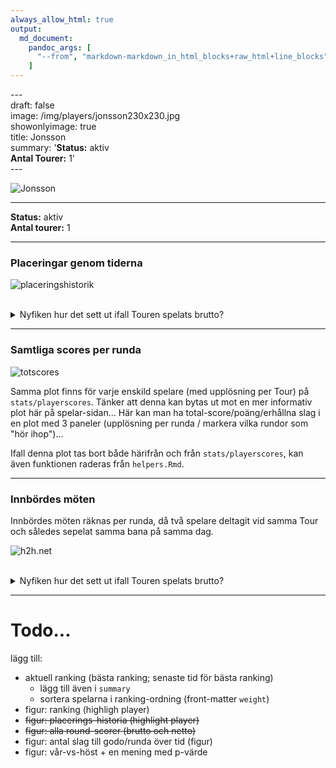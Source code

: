 ```yaml
---
always_allow_html: true
output:
  md_document:
    pandoc_args: [
      "--from", "markdown-markdown_in_html_blocks+raw_html+line_blocks",
    ]
---
```






\-\-\-  
draft: false  
image: /img/players/jonsson230x230.jpg  
showonlyimage: true  
title: Jonsson  
summary:   \'**Status:** aktiv <br>     **Antal Tourer:** 1\'  
\-\-\-

![Jonsson](/img/players/jonsson230x230.jpg)

--------------------------------------------------------------------------------


__Status:__ aktiv  
__Antal tourer:__ 1  


--------------------------------------------------------------------------------

### Placeringar genom tiderna
![placeringshistorik](/playerstats/Jonsson.placing.net.png)
<br><br>
<details>
<summary>Nyfiken hur det sett ut ifall Touren spelats brutto?</summary>
<p>

![placeringshistorik](/playerstats/Jonsson.placing.gross.png)
</p>
</details>

--------------------------------------------------------------------------------

### Samtliga scores per runda
![totscores](/playerstats/Jonsson.totscores.png)

Samma plot finns för varje enskild spelare (med upplösning per Tour) på 
`stats/playerscores`. Tänker att denna kan bytas ut mot en mer informativ 
plot här på spelar-sidan... Här kan man ha total-score/poäng/erhållna slag i 
en plot med 3 paneler (upplösning per runda / markera vilka rundor som "hör 
ihop")...

Ifall denna plot tas bort både härifrån och från `stats/playerscores`, kan även 
funktionen raderas från `helpers.Rmd`.


--------------------------------------------------------------------------------

### Innbördes möten
Innbördes möten räknas per runda, då två spelare deltagit vid samma Tour och 
således sepelat samma bana på samma dag.

![h2h.net](/playerstats/Jonsson.h2h.net.png)
<br><br>
<details>
<summary>Nyfiken hur det sett ut ifall Touren spelats brutto?</summary>
<p>

![h2h.gross](/playerstats/Jonsson.h2h.gross.png)
</p>
</details>



--------------------------------------------------------------------------------

# Todo...

lägg till:

* aktuell ranking (bästa ranking; senaste tid för bästa ranking)
    + lägg till även i `summary`
    + sortera spelarna i ranking-ordning (front-matter `weight`)
* figur: ranking (highligh player)
* ~~figur: placerings-historia (highlight player)~~
* ~~figur: alla round-scorer (brutto och netto)~~
* figur: antal slag till godo/runda över tid (figur)
* figur: vår-vs-höst + en mening med p-värde


